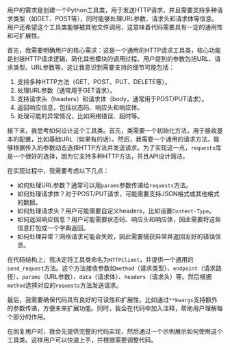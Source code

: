 用户的需求是创建一个Python工具类，用于发送HTTP请求，并且需要支持多种请求类型（如GET、POST等），同时能够处理URL参数、请求头和请求体等信息。用户还希望这个工具类能够被其他文件调用，这意味着代码需要具有一定的通用性和可扩展性。

首先，我需要明确用户的核心需求：这是一个通用的HTTP请求工具类，核心功能是封装HTTP请求逻辑，简化其他模块的调用过程。用户提到的参数包括URL、请求类型、URL参数等，这让我意识到需要支持的细节可能包括：

1. 支持多种HTTP方法（GET、POST、PUT、DELETE等）。
2. 处理URL参数（通常用于GET请求）。
3. 支持请求头（headers）和请求体（body，通常用于POST/PUT请求）。
4. 返回响应信息，包括状态码、响应头和响应体。
5. 处理可能的异常情况，比如网络错误、超时等。

接下来，我思考如何设计这个工具类。首先，类需要一个初始化方法，用于接收基本的配置，比如基础URL（如果有的话）。然后，我需要一个通用的请求方法，能够根据传入的参数动态选择HTTP方法并发送请求。为了实现这一点，`requests`库是一个很好的选择，因为它支持多种HTTP方法，并且API设计简洁。

在实现过程中，我需要考虑以下几点：

- 如何处理URL参数？通常可以用`params`参数传递给`requests`方法。
- 如何处理请求体？对于POST/PUT请求，可能需要支持JSON格式或其他格式的数据。
- 如何处理请求头？用户可能需要自定义headers，比如设置`Content-Type`。
- 如何返回响应信息？用户可能需要状态码、响应头和响应体，因此需要将这些信息打包成一个字典返回。
- 如何处理异常？网络请求可能会失败，因此需要捕获异常并返回友好的错误信息。

在代码结构上，我决定将工具类命名为`HTTPClient`，并提供一个通用的`send_request`方法。这个方法接收参数如`method`（请求类型）、`endpoint`（请求路径）、`params`（URL参数）、`data`（请求体）、`headers`（请求头）等。然后根据`method`选择对应的`requests`方法发送请求。

最后，我需要确保代码具有良好的可读性和扩展性，比如通过`**kwargs`支持额外的参数传递，方便未来扩展功能。同时，我会在代码中加入注释，帮助用户理解每个部分的作用。

在回复用户时，我会先提供完整的代码实现，然后通过一个示例展示如何使用这个工具类。这样用户可以快速上手，并根据需要调整代码。